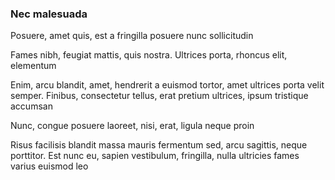 ### Nec malesuada

Posuere, amet quis, est a fringilla posuere nunc sollicitudin

Fames nibh, feugiat mattis, quis nostra. Ultrices porta, rhoncus elit, elementum

Enim, arcu blandit, amet, hendrerit a euismod tortor, amet ultrices porta velit semper. Finibus, consectetur tellus, erat pretium ultrices, ipsum tristique accumsan

Nunc, congue posuere laoreet, nisi, erat, ligula neque proin

Risus facilisis blandit massa mauris fermentum sed, arcu sagittis, neque porttitor. Est nunc eu, sapien vestibulum, fringilla, nulla ultricies fames varius euismod leo


